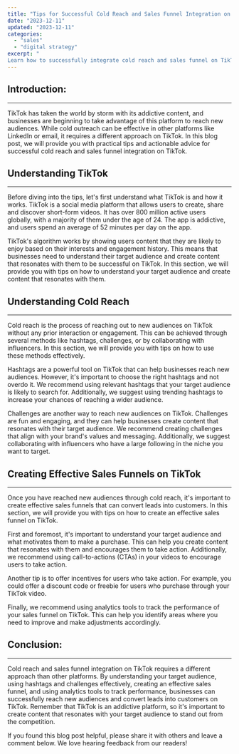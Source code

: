 ```yaml
---
title: "Tips for Successful Cold Reach and Sales Funnel Integration on TikTok"
date: "2023-12-11"
updated: "2023-12-11"
categories: 
  - "sales"
  - "digital strategy"
excerpt: "
Learn how to successfully integrate cold reach and sales funnel on TikTok with these practical tips and actionable advice. Understand TikTok's algorithm, create content that resonates with your target audience, use hashtags, challenges, and collaborate with influencers effectively. Create an effective sales funnel and track its performance using analytics tools. Boost your chances of reaching a wider audience on TikTok and convert leads into customers with these proven strategies."
--- 
```

## Introduction:
------------

TikTok has taken the world by storm with its addictive content, and businesses are beginning to take advantage of this platform to reach new audiences. While cold outreach can be effective in other platforms like LinkedIn or email, it requires a different approach on TikTok. In this blog post, we will provide you with practical tips and actionable advice for successful cold reach and sales funnel integration on TikTok.

## Understanding TikTok
-------------------------

Before diving into the tips, let's first understand what TikTok is and how it works. TikTok is a social media platform that allows users to create, share and discover short-form videos. It has over 800 million active users globally, with a majority of them under the age of 24. The app is addictive, and users spend an average of 52 minutes per day on the app.

TikTok's algorithm works by showing users content that they are likely to enjoy based on their interests and engagement history. This means that businesses need to understand their target audience and create content that resonates with them to be successful on TikTok. In this section, we will provide you with tips on how to understand your target audience and create content that resonates with them.

## Understanding Cold Reach
-----------------------------

Cold reach is the process of reaching out to new audiences on TikTok without any prior interaction or engagement. This can be achieved through several methods like hashtags, challenges, or by collaborating with influencers. In this section, we will provide you with tips on how to use these methods effectively.

Hashtags are a powerful tool on TikTok that can help businesses reach new audiences. However, it's important to choose the right hashtags and not overdo it. We recommend using relevant hashtags that your target audience is likely to search for. Additionally, we suggest using trending hashtags to increase your chances of reaching a wider audience.

Challenges are another way to reach new audiences on TikTok. Challenges are fun and engaging, and they can help businesses create content that resonates with their target audience. We recommend creating challenges that align with your brand's values and messaging. Additionally, we suggest collaborating with influencers who have a large following in the niche you want to target.

## Creating Effective Sales Funnels on TikTok
-----------------------------------------------

Once you have reached new audiences through cold reach, it's important to create effective sales funnels that can convert leads into customers. In this section, we will provide you with tips on how to create an effective sales funnel on TikTok.

First and foremost, it's important to understand your target audience and what motivates them to make a purchase. This can help you create content that resonates with them and encourages them to take action. Additionally, we recommend using call-to-actions (CTAs) in your videos to encourage users to take action.

Another tip is to offer incentives for users who take action. For example, you could offer a discount code or freebie for users who purchase through your TikTok video.

Finally, we recommend using analytics tools to track the performance of your sales funnel on TikTok. This can help you identify areas where you need to improve and make adjustments accordingly.

## Conclusion:
----------

Cold reach and sales funnel integration on TikTok requires a different approach than other platforms. By understanding your target audience, using hashtags and challenges effectively, creating an effective sales funnel, and using analytics tools to track performance, businesses can successfully reach new audiences and convert leads into customers on TikTok. Remember that TikTok is an addictive platform, so it's important to create content that resonates with your target audience to stand out from the competition.

If you found this blog post helpful, please share it with others and leave a comment below. We love hearing feedback from our readers!